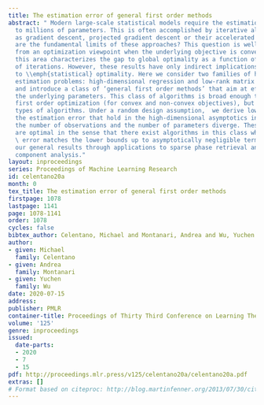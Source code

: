 ```yaml
---
title: The estimation error of general first order methods
abstract: " Modern large-scale statistical models require the estimation of thousands
  to millions of parameters. This is often accomplished by iterative algorithms such
  as gradient descent, projected gradient descent or their accelerated versions. What
  are the fundamental limits of these approaches? This question is well understood
  from an optimization viewpoint when the underlying objective is convex. Work in
  this area characterizes the gap to global optimality as a function of the number
  of iterations. However, these results have only indirect implications on the gap
  to \\emph{statistical} optimality. Here we consider two families of high-dimensional
  estimation problems: high-dimensional regression and low-rank matrix estimation,
  and introduce a class of ‘general first order methods’ that aim at efficiently estimating
  the underlying parameters. This class of algorithms is broad enough to include classical
  first order optimization (for convex and non-convex objectives), but also other
  types of algorithms. Under a random design assumption,  we derive lower bounds on
  the estimation error that hold in the high-dimensional asymptotics in which both
  the number of observations and the number of parameters diverge. These lower bounds
  are optimal in the sense that there exist algorithms in this class whose estimation
  \ error matches the lower bounds up to asymptotically negligible terms. We illustrate
  our general results through applications to sparse phase retrieval and sparse principal
  component analysis."
layout: inproceedings
series: Proceedings of Machine Learning Research
id: celentano20a
month: 0
tex_title: The estimation error of general first order methods
firstpage: 1078
lastpage: 1141
page: 1078-1141
order: 1078
cycles: false
bibtex_author: Celentano, Michael and Montanari, Andrea and Wu, Yuchen
author:
- given: Michael
  family: Celentano
- given: Andrea
  family: Montanari
- given: Yuchen
  family: Wu
date: 2020-07-15
address: 
publisher: PMLR
container-title: Proceedings of Thirty Third Conference on Learning Theory
volume: '125'
genre: inproceedings
issued:
  date-parts:
  - 2020
  - 7
  - 15
pdf: http://proceedings.mlr.press/v125/celentano20a/celentano20a.pdf
extras: []
# Format based on citeproc: http://blog.martinfenner.org/2013/07/30/citeproc-yaml-for-bibliographies/
---
```

